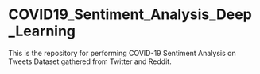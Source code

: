 # COVID19_Sentiment_Analysis_Deep_Learning
This is the repository  for performing COVID-19 Sentiment Analysis on Tweets Dataset gathered from Twitter and Reddit.
